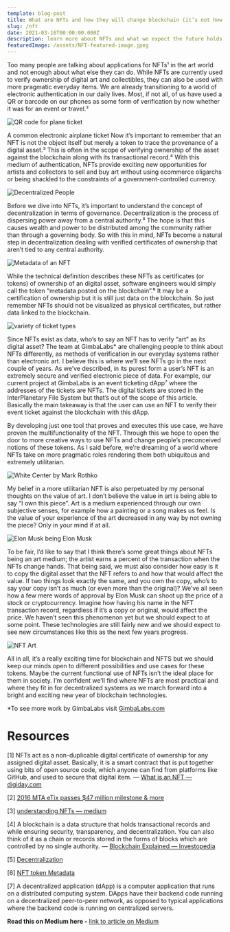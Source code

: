 ```yaml
---
template: blog-post
title: What are NFTs and how they will change blockchain (it’s not how you think it will)
slug: /nft
date: 2021-03-16T00:00:00.000Z
description: learn more about NFTs and what we expect the future holds for them
featuredImage: /assets/NFT-featured-image.jpeg
---
```


Too many people are talking about applications for NFTs¹ in the art world and not enough about what else they can do. While NFTs are currently used to verify ownership of digital art and collectibles, they can also be used with more pragmatic everyday items. We are already transitioning to a world of electronic authentication in our daily lives. Most, if not all, of us have used a QR or barcode on our phones as some form of verification by now whether it was for an event or travel.²

![QR code for plane ticket](../assets/QRCodeFlight.jpeg "QR Code for Flight")

A common electronic airplane ticket
Now it’s important to remember that an NFT is not the object itself but merely a token to trace the provenance of a digital asset.³ This is often in the scope of verifying ownership of the asset against the blockchain along with its transactional record.⁴ With this medium of authentication, NFTs provide exciting new opportunities for artists and collectors to sell and buy art without using ecommerce oligarchs or being shackled to the constraints of a government-controlled currency.

![Decentralized People](../assets/decentralizedPeople.2.jpeg "Decentralized People")

Before we dive into NFTs, it’s important to understand the concept of decentralization in terms of governance. Decentralization is the process of dispersing power away from a central authority.⁵ The hope is that this causes wealth and power to be distributed among the community rather than through a governing body. So with this in mind, NFTs become a natural step in decentralization dealing with verified certificates of ownership that aren’t tied to any central authority.

![Metadata of an NFT](../assets/MetadataOnChain.png "Metadata of an NFT")

While the technical definition describes these NFTs as certificates (or tokens) of ownership of an digital asset, software engineers would simply call the token “metadata posted on the blockchain”.⁶ It may be a certification of ownership but it is still just data on the blockchain. So just remember NFTs should not be visualized as physical certificates, but rather data linked to the blockchain.

![variety of ticket types](../assets/ticketVariety.jpeg "variety of ticket types")

Since NFTs exist as data, who’s to say an NFT has to verify “art” as its digital asset? The team at GimbaLabs* are challenging people to think about NFTs differently, as methods of verification in our everyday systems rather than electronic art. I believe this is where we’ll see NFTs go in the next couple of years. As we’ve described, in its purest form a user’s NFT is an extremely secure and verified electronic piece of data. For example, our current project at GimbaLabs is an event ticketing dApp⁷ where the addresses of the tickets are NFTs. The digital tickets are stored in the InterPlanetary File System but that’s out of the scope of this article. Basically the main takeaway is that the user can use an NFT to verify their event ticket against the blockchain with this dApp.

By developing just one tool that proves and executes this use case, we have proven the multifunctionality of the NFT. Through this we hope to open the door to more creative ways to use NFTs and change people’s preconceived notions of these tokens. As I said before, we’re dreaming of a world where NFTs take on more pragmatic roles rendering them both ubiquitous and extremely utilitarian.

![White Center by Mark Rothko](../assets/White-Center-Rothko.jpeg "White Center by Mark Rothko")

My belief in a more utilitarian NFT is also perpetuated by my personal thoughts on the value of art. I don’t believe the value in art is being able to say “I own this piece”. Art is a medium experienced through our own subjective senses, for example how a painting or a song makes us feel. Is the value of your experience of the art decreased in any way by not owning the piece? Only in your mind if at all.

![Elon Musk being Elon Musk](../assets/NFTElon.jpeg "Elon Musk being Elon Musk")

To be fair, I’d like to say that I think there’s some great things about NFTs being an art medium; the artist earns a percent of the transaction when the NFTs change hands. That being said, we must also consider how easy is it to copy the digital asset that the NFT refers to and how that would affect the value. If two things look exactly the same, and you own the copy, who’s to say your copy isn’t as much (or even more than the original)? We’ve all seen how a few mere words of approval by Elon Musk can shoot up the price of a stock or cryptocurrency. Imagine how having his name in the NFT transaction record, regardless if it’s a copy or original, would affect the price. We haven’t seen this phenomenon yet but we should expect to at some point. These technologies are still fairly new and we should expect to see new circumstances like this as the next few years progress.

![NFT Art](../assets/NFTArt.jpeg "NFT Art")

All in all, it’s a really exciting time for blockchain and NFTS but we should keep our minds open to different possibilities and use cases for these tokens. Maybe the current functional use of NFTs isn’t the ideal place for them in society. I’m confident we’ll find where NFTs are most practical and where they fit in for decentralized systems as we march forward into a bright and exciting new year of blockchain technologies.

*To see more work by GimbaLabs visit [GimbaLabs.com](https://gimbalabs.com/)

# Resources

[1] NFTs act as a non-duplicable digital certificate of ownership for any assigned digital asset. Basically, it is a smart contract that is put together using bits of open source code, which anyone can find from platforms like GitHub, and used to secure that digital item. — [What is an NFT — digiday.com](https://digiday.com/media/wtf-is-an-nft/#:~:text=NFTs%20are%20non%2Dfungible%20tokens,to%20secure%20that%20digital%20item)

[2] [2016 MTA eTix passes $47 million milestone & more](https://www.masabi.com/2016/12/08/governor-cuomo-announces-mta-etix-milestone-with-over-47-million-in-ticket-sales/)

[3] [understanding NFTs — medium](https://medium.com/r?url=https%3A%2F%2Fchuta.medium.com%2Funderstanding-blockchain-powered-non-fungible-tokens-nfts-cef88850a133)

[4] A blockchain is a data structure that holds transactional records and while ensuring security, transparency, and decentralization. You can also think of it as a chain or records stored in the forms of blocks which are controlled by no single authority. — [Blockchain Explained — Investopedia](https://www.investopedia.com/terms/b/blockchain.asp)

[5] [Decentralization](https://jods.mitpress.mit.edu/pub/7vxemtm3/release/2)

[6] [NFT token Metadata](https://medium.com/@dennisonbertram_32974/nft-token-discovery-metadata-3fcfc01c2450)

[7] A decentralized application (dApp) is a computer application that runs on a distributed computing system. DApps have their backend code running on a decentralized peer-to-peer network, as opposed to typical applications where the backend code is running on centralized servers.


**Read this on Medium here -** [link to article on Medium](https://willkencel.medium.com/what-are-nfts-and-how-they-will-change-blockchain-its-not-how-you-think-it-will-ed097c7bb9f5)